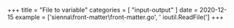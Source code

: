 +++
title = "File to variable"
categories = [ "input-output" ]
date = 2020-12-15
example = ['sienna\front-matter\front-matter.go', ' ioutil.ReadFile(']
+++
